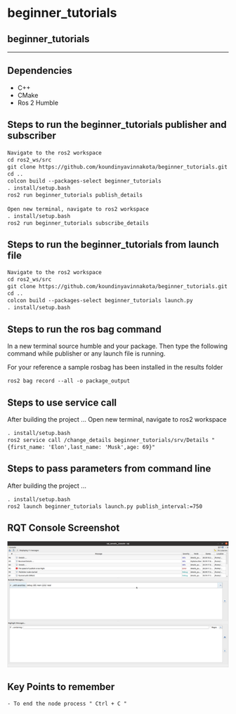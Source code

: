 # beginner_tutorials
## beginner_tutorials
---

## Dependencies
- C++ 
- CMake
- Ros 2 Humble


## Steps to run the beginner_tutorials publisher and subscriber
```
Navigate to the ros2 workspace
cd ros2_ws/src
git clone https://github.com/koundinyavinnakota/beginner_tutorials.git
cd ..
colcon build --packages-select beginner_tutorials
. install/setup.bash
ros2 run beginner_tutorials publish_details

Open new terminal, navigate to ros2 workspace
. install/setup.bash
ros2 run beginner_tutorials subscribe_details
```

## Steps to run the beginner_tutorials from launch file
```
Navigate to the ros2 workspace
cd ros2_ws/src
git clone https://github.com/koundinyavinnakota/beginner_tutorials.git
cd ..
colcon build --packages-select beginner_tutorials launch.py
. install/setup.bash

```
## Steps to run the ros bag command

In a new terminal source humble and your package. Then type the following command while publisher or any launch file is running.

For your reference a sample rosbag has been installed in the results folder
```
ros2 bag record --all -o package_output

```
## Steps to use service call
After building the project ...
Open new terminal, navigate to ros2 workspace
```
. install/setup.bash
ros2 service call /change_details beginner_tutorials/srv/Details "{first_name: 'Elon',last_name: 'Musk',age: 69}"
```

## Steps to pass parameters from command line
After building the project ...
```
. install/setup.bash
ros2 launch beginner_tutorials launch.py publish_interval:=750
```

## RQT Console Screenshot 
![RQT console](images/rqt_console_ss.png)

## Key Points to remember
```
- To end the node process " Ctrl + C "
```
